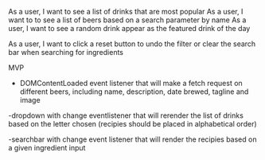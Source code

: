 As a user, I want to see a list of drinks that are most popular 
As a user, I want to to see a list of beers based on a search parameter by name 
As a user, I want to see a random drink appear as the featured drink of the day

As a user, I want to click a reset button to undo the filter or clear the search bar when searching for ingredients 

MVP
- DOMContentLoaded event listener that will make a fetch request on different beers, including name, description, date brewed, tagline and image

-dropdown with change eventlistener that will rerender the list of drinks based on the letter chosen (recipies should be placed in alphabetical order)

-searchbar with change event listener that will render the recipies based on a given ingredient input 




